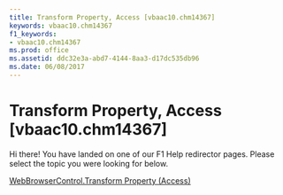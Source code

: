 ```yaml
---
title: Transform Property, Access [vbaac10.chm14367]
keywords: vbaac10.chm14367
f1_keywords:
- vbaac10.chm14367
ms.prod: office
ms.assetid: ddc32e3a-abd7-4144-8aa3-d17dc535db96
ms.date: 06/08/2017
---
```



# Transform Property, Access [vbaac10.chm14367]

Hi there! You have landed on one of our F1 Help redirector pages. Please select the topic you were looking for below.

[WebBrowserControl.Transform Property (Access)](http://msdn.microsoft.com/library/7ed545dc-96f4-2cb5-ad35-e50ff4beb270%28Office.15%29.aspx)

